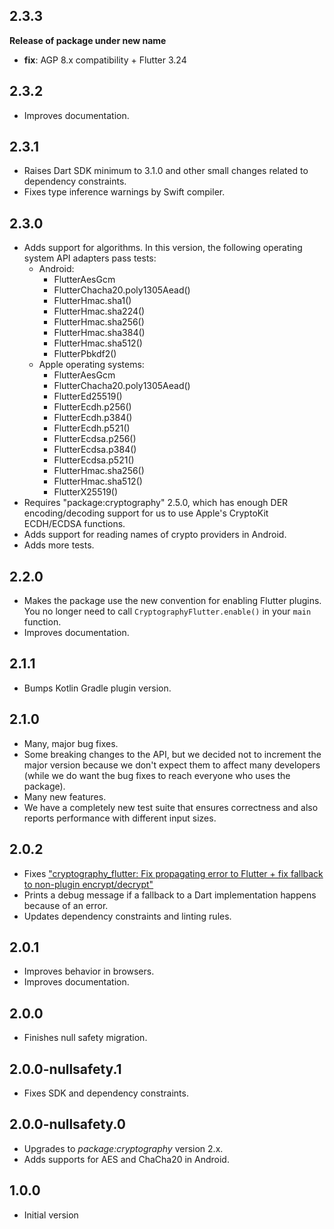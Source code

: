 ## 2.3.3

**Release of package under new name**

- **fix**: AGP 8.x compatibility + Flutter 3.24

## 2.3.2

- Improves documentation.

## 2.3.1

- Raises Dart SDK minimum to 3.1.0 and other small changes related to dependency constraints.
- Fixes type inference warnings by Swift compiler.

## 2.3.0

- Adds support for algorithms. In this version, the following operating system API adapters pass
  tests:
  - Android:
    - FlutterAesGcm
    - FlutterChacha20.poly1305Aead()
    - FlutterHmac.sha1()
    - FlutterHmac.sha224()
    - FlutterHmac.sha256()
    - FlutterHmac.sha384()
    - FlutterHmac.sha512()
    - FlutterPbkdf2()
  - Apple operating systems:
    - FlutterAesGcm
    - FlutterChacha20.poly1305Aead()
    - FlutterEd25519()
    - FlutterEcdh.p256()
    - FlutterEcdh.p384()
    - FlutterEcdh.p521()
    - FlutterEcdsa.p256()
    - FlutterEcdsa.p384()
    - FlutterEcdsa.p521()
    - FlutterHmac.sha256()
    - FlutterHmac.sha512()
    - FlutterX25519()
- Requires "package:cryptography" 2.5.0, which has enough DER encoding/decoding support for us to
  use Apple's CryptoKit ECDH/ECDSA functions.
- Adds support for reading names of crypto providers in Android.
- Adds more tests.

## 2.2.0

- Makes the package use the new convention for enabling Flutter plugins. You no longer need to call
  `CryptographyFlutter.enable()` in your `main` function.
- Improves documentation.

## 2.1.1

- Bumps Kotlin Gradle plugin version.

## 2.1.0

- Many, major bug fixes.
- Some breaking changes to the API, but we decided not to increment the major version because we
  don't expect them to affect many developers (while we do want the bug fixes to reach everyone who
  uses the package).
- Many new features.
- We have a completely new test suite that ensures correctness and also reports performance with
  different input sizes.

## 2.0.2

- Fixes ["cryptography_flutter: Fix propagating error to Flutter + fix fallback to non-plugin encrypt/decrypt"](https://github.com/emz-hanauer/dart-cryptography/pull/76)
- Prints a debug message if a fallback to a Dart implementation happens because of an error.
- Updates dependency constraints and linting rules.

## 2.0.1

- Improves behavior in browsers.
- Improves documentation.

## 2.0.0

- Finishes null safety migration.

## 2.0.0-nullsafety.1

- Fixes SDK and dependency constraints.

## 2.0.0-nullsafety.0

- Upgrades to _package:cryptography_ version 2.x.
- Adds supports for AES and ChaCha20 in Android.

## 1.0.0

- Initial version
